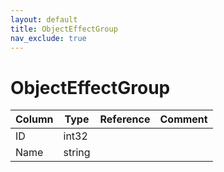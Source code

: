 ```yaml
---
layout: default
title: ObjectEffectGroup
nav_exclude: true
---
```

# ObjectEffectGroup

| Column | Type | Reference | Comment |
|--------|------|-----------|---------|
|ID|int32|||
|Name|string|||
